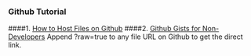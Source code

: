 ### Github Tutorial
####1. [How to Host Files on Github](http://www.labnol.org/internet/free-file-hosting-github/29092/)
####2. [Github Gists for Non-Developers](http://www.labnol.org/internet/github-gist-tutorial/28499/)
Append ?raw=true to any file URL on Github to get the direct link.

